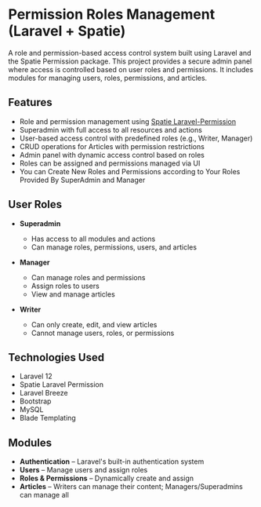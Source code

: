# Permission Roles Management (Laravel + Spatie)

A role and permission-based access control system built using Laravel and the Spatie Permission package. This project provides a secure admin panel where access is controlled based on user roles and permissions. It includes modules for managing users, roles, permissions, and articles.

##  Features

- Role and permission management using [Spatie Laravel-Permission](https://github.com/spatie/laravel-permission)
- Superadmin with full access to all resources and actions
- User-based access control with predefined roles (e.g., Writer, Manager)
- CRUD operations for Articles with permission restrictions
- Admin panel with dynamic access control based on roles
- Roles can be assigned and permissions managed via UI
- You can Create New Roles and Permissions according to Your Roles Provided By SuperAdmin and Manager

##  User Roles

- **Superadmin**
  - Has access to all modules and actions
  - Can manage roles, permissions, users, and articles

- **Manager**
  - Can manage roles and permissions
  - Assign roles to users
  - View and manage articles

- **Writer**
  - Can only create, edit, and view articles
  - Cannot manage users, roles, or permissions

##  Technologies Used

- Laravel 12
- Spatie Laravel Permission
- Laravel Breeze
- Bootstrap
- MySQL
- Blade Templating

##  Modules

- **Authentication** – Laravel's built-in authentication system
- **Users** – Manage users and assign roles
- **Roles & Permissions** – Dynamically create and assign
- **Articles** – Writers can manage their content; Managers/Superadmins can manage all
